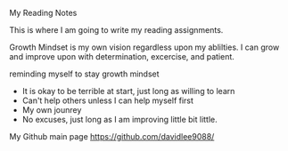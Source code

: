 My Reading Notes

This is where I am going to write my reading assignments. 

Growth Mindset is my own vision regardless upon my ablilties. I can grow and improve upon with determination, excercise, and patient. 

reminding myself to stay growth mindset
- It is okay to be terrible at start, just long as willing to learn
- Can't help others unless I can help myself first
- My own jounrey
- No excuses, just long as I am improving little bit little.

My Github main page https://github.com/davidlee9088/
